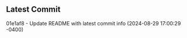 
## Latest Commit
01e1af8 - Update README with latest commit info (2024-08-29 17:00:29 -0400) <Yunxi-Zhou>
